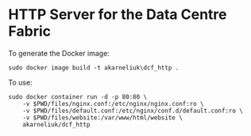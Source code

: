 # HTTP Server for the Data Centre Fabric

To generate the Docker image:
```
sudo docker image build -t akarneliuk\dcf_http .
```

To use:
```
sudo docker container run -d -p 80:80 \
    -v $PWD/files/nginx.conf:/etc/nginx/nginx.conf:ro \
    -v $PWD/files/default.conf:/etc/nginx/conf.d/default.conf:ro \
    -v $PWD/files/website:/var/www/html/website \
    akarneliuk/dcf_http
```

